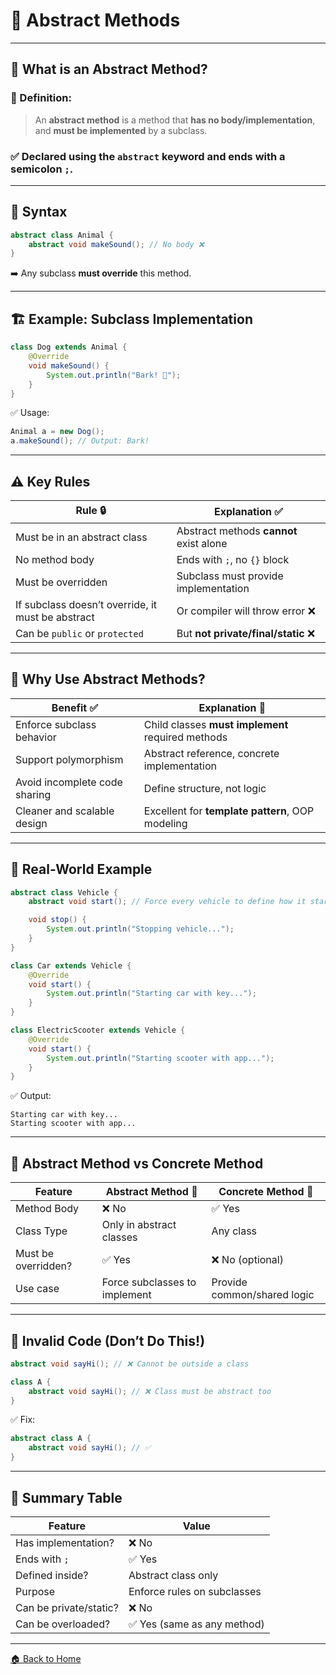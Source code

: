 # 🔪 Abstract Methods

---

## 🧠 What is an Abstract Method?

### 📌 Definition:

> An **abstract method** is a method that **has no body/implementation**, and **must be implemented** by a subclass.

### ✅ Declared using the `abstract` keyword and ends with a semicolon `;`.

---

## 🔧 Syntax

```java
abstract class Animal {
    abstract void makeSound(); // No body ❌
}
```

➡️ Any subclass **must override** this method.

---

## 🏗️ Example: Subclass Implementation

```java
class Dog extends Animal {
    @Override
    void makeSound() {
        System.out.println("Bark! 🐶");
    }
}
```

✅ Usage:

```java
Animal a = new Dog();
a.makeSound(); // Output: Bark!
```

---

## ⚠️ Key Rules

| Rule 🔒                                           | Explanation ✅                           |
| ------------------------------------------------- | --------------------------------------- |
| Must be in an abstract class                      | Abstract methods **cannot** exist alone |
| No method body                                    | Ends with `;`, no `{}` block            |
| Must be overridden                                | Subclass must provide implementation    |
| If subclass doesn’t override, it must be abstract | Or compiler will throw error ❌          |
| Can be `public` or `protected`                    | But **not private/final/static** ❌      |

---

## 🧠 Why Use Abstract Methods?

| Benefit ✅                     | Explanation 📘                                    |
| ----------------------------- | ------------------------------------------------- |
| Enforce subclass behavior     | Child classes **must implement** required methods |
| Support polymorphism          | Abstract reference, concrete implementation       |
| Avoid incomplete code sharing | Define structure, not logic                       |
| Cleaner and scalable design   | Excellent for **template pattern**, OOP modeling  |

---

## 🧱 Real-World Example

```java
abstract class Vehicle {
    abstract void start(); // Force every vehicle to define how it starts

    void stop() {
        System.out.println("Stopping vehicle...");
    }
}

class Car extends Vehicle {
    @Override
    void start() {
        System.out.println("Starting car with key...");
    }
}

class ElectricScooter extends Vehicle {
    @Override
    void start() {
        System.out.println("Starting scooter with app...");
    }
}
```

✅ Output:

```
Starting car with key...
Starting scooter with app...
```

---

## 🔄 Abstract Method vs Concrete Method

| Feature             | Abstract Method 🔧            | Concrete Method 🔨          |
| ------------------- | ----------------------------- | --------------------------- |
| Method Body         | ❌ No                          | ✅ Yes                       |
| Class Type          | Only in abstract classes      | Any class                   |
| Must be overridden? | ✅ Yes                         | ❌ No (optional)             |
| Use case            | Force subclasses to implement | Provide common/shared logic |

---

## 🧪 Invalid Code (Don’t Do This!)

```java
abstract void sayHi(); // ❌ Cannot be outside a class

class A {
    abstract void sayHi(); // ❌ Class must be abstract too
}
```

✅ Fix:

```java
abstract class A {
    abstract void sayHi(); // ✅
}
```

---

## 🏁 Summary Table

| Feature                | Value                       |
| ---------------------- | --------------------------- |
| Has implementation?    | ❌ No                        |
| Ends with `;`          | ✅ Yes                       |
| Defined inside?        | Abstract class only         |
| Purpose                | Enforce rules on subclasses |
| Can be private/static? | ❌ No                        |
| Can be overloaded?     | ✅ Yes (same as any method)  |

---
[🏠 Back to Home](../../README.md)